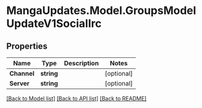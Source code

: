 # MangaUpdates.Model.GroupsModelUpdateV1SocialIrc

## Properties

Name | Type | Description | Notes
------------ | ------------- | ------------- | -------------
**Channel** | **string** |  | [optional] 
**Server** | **string** |  | [optional] 

[[Back to Model list]](../README.md#documentation-for-models) [[Back to API list]](../README.md#documentation-for-api-endpoints) [[Back to README]](../README.md)

